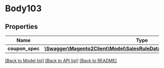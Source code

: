 # Body103

## Properties
Name | Type | Description | Notes
------------ | ------------- | ------------- | -------------
**coupon_spec** | [**\Swagger\Magento2Client\Model\SalesRuleDataCouponGenerationSpecInterface**](SalesRuleDataCouponGenerationSpecInterface.md) |  | 

[[Back to Model list]](../README.md#documentation-for-models) [[Back to API list]](../README.md#documentation-for-api-endpoints) [[Back to README]](../README.md)


